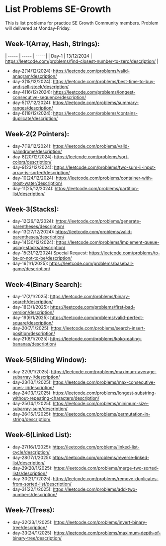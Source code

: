 # List Problems SE-Growth
This is list problems for practice SE Growth Community members. Problem will delivered at Monday-Friday.
## Week-1(Array, Hash, Strings):
| ----- | ----- | -----|
| Day-1 | 13/12/2024 | https://leetcode.com/problems/find-closest-number-to-zero/description/ |
+ day-2(14/12/2024): https://leetcode.com/problems/valid-anagram/description/
+ day-3(15/12/2024): https://leetcode.com/problems/best-time-to-buy-and-sell-stock/description/
+ day-4(16/12/2024): https://leetcode.com/problems/longest-consecutive-sequence/description/
+ day-5(17/12/2024): https://leetcode.com/problems/summary-ranges/description/
+ day-6(18/12/2024): https://leetcode.com/problems/contains-duplicate/description/
## Week-2(2 Pointers):
+ day-7(19/12/2024): https://leetcode.com/problems/valid-palindrome/description/
+ day-8(20/12/2024): https://leetcode.com/problems/sort-colors/description/
+ day-9(23/12/2024): https://leetcode.com/problems/two-sum-ii-input-array-is-sorted/description/
+ day-10(24/12/2024): https://leetcode.com/problems/container-with-most-water/description/
+ day-11(25/12/2024): https://leetcode.com/problems/partition-list/description/
## Week-3(Stacks):
+ day-12(26/12/2024): https://leetcode.com/problems/generate-parentheses/description/
+ day-13(27/12/2024): https://leetcode.com/problems/valid-parentheses/description/
+ day-14(30/12/2024): https://leetcode.com/problems/implement-queue-using-stacks/description/
+ day-15(31/12/2024) Special Request: https://leetcode.com/problems/to-be-or-not-to-be/description/
+ day-16(1/1/2025): https://leetcode.com/problems/baseball-game/description/
## Week-4(Binary Search):
+ day-17(2/1/2025): https://leetcode.com/problems/binary-search/description/
+ day-18(3/1/2025): https://leetcode.com/problems/first-bad-version/description/
+ day-19(6/1/2025): https://leetcode.com/problems/valid-perfect-square/description/
+ day-20(7/1/2025): https://leetcode.com/problems/search-insert-position/description/
+ day-21(8/1/2025): https://leetcode.com/problems/koko-eating-bananas/description/
## Week-5(Sliding Window):
+ day-22(9/1/2025): https://leetcode.com/problems/maximum-average-subarray-i/description/
+ day-23(10/1/2025): https://leetcode.com/problems/max-consecutive-ones-iii/description/
+ day-24(13/1/2025): https://leetcode.com/problems/longest-substring-without-repeating-characters/description/
+ day-25(14/1/2025): https://leetcode.com/problems/minimum-size-subarray-sum/description/
+ day-26(15/1/2025): https://leetcode.com/problems/permutation-in-string/description/
## Week-6(Linked List):
+ day-27(16/1/2025): https://leetcode.com/problems/linked-list-cycle/description/
+ day-28(17/1/2025): https://leetcode.com/problems/reverse-linked-list/description/
+ day-29(20/1/2025): https://leetcode.com/problems/merge-two-sorted-lists/description/
+ day-30(21/1/2025): https://leetcode.com/problems/remove-duplicates-from-sorted-list/description/
+ day-31(22/1/2025): https://leetcode.com/problems/add-two-numbers/description/
## Week-7(Trees):
+ day-32(23/1/2025): https://leetcode.com/problems/invert-binary-tree/description/
+ day-33(24/1/2025): https://leetcode.com/problems/maximum-depth-of-binary-tree/description/
